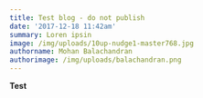 ```yaml
---
title: Test blog - do not publish
date: '2017-12-18 11:42am'
summary: Loren ipsin
image: /img/uploads/10up-nudge1-master768.jpg
authorname: Mohan Balachandran
authorimage: /img/uploads/balachandran.png
---
```

**Test**
